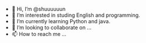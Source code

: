 - 👋 Hi, I’m @shuuuuuun
- 👀 I’m interested in studing English and programming.
- 🌱 I’m currently learning Python and java.
- 💞️ I’m looking to collaborate on ...
- 📫 How to reach me ...

<!---
shuuuuuun/shuuuuuun is a ✨ special ✨ repository because its `README.md` (this file) appears on your GitHub profile.
You can click the Preview link to take a look at your changes.
--->
